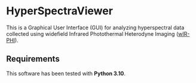 # HyperSpectraViewer

This is a Graphical User Interface (GUI) for analyzing hyperspectral data collected using widefield Infrared Photothermal Heterodyne Imaging ([wIR-PHI](https://github.com/kirill-kniazev/wIR-PHI)).

## Requirements

This software has been tested with **Python 3.10**.